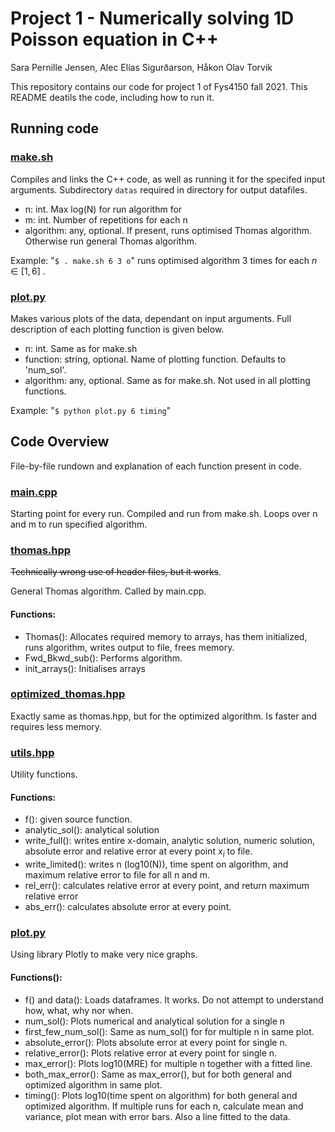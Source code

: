 # Project 1 - Numerically solving 1D Poisson equation in C++

Sara Pernille Jensen, Alec Elías Sigurðarson, Håkon Olav Torvik

This repository contains our code for project 1 of Fys4150 fall 2021. This README deatils the code, including how to run it.

## Running code
### [make.sh](https://github.com/Haakooto/FYS4150/blob/main/Project1/make.sh)
Compiles and links the C++ code, as well as running it for the specifed input arguments. Subdirectory `datas` required in directory for output datafiles.
- n: int. Max log(N) for run algorithm for
- m: int. Number of repetitions for each n
- algorithm: any,  optional. If present, runs optimised Thomas algorithm. Otherwise run general Thomas algorithm.

Example: "`$ . make.sh 6 3 o`" runs optimised algorithm 3 times for each $n \in [1, 6]$ .

### [plot.py](https://github.com/Haakooto/FYS4150/blob/main/Project1/plot.py)
Makes various plots of the data, dependant on input arguments. Full description of each plotting function is given below.
- n: int. Same as for make.sh
- function: string, optional. Name of plotting function.  Defaults to 'num_sol'.
- algorithm: any, optional. Same as for make.sh. Not used in all plotting functions.

Example: "`$ python plot.py 6 timing`"

## Code Overview
File-by-file rundown and explanation of each function present in code.
### [main.cpp](https://github.com/Haakooto/FYS4150/blob/main/Project1/main.cpp)
Starting point for every run. Compiled and run from make.sh. Loops over n and m to run specified algorithm.

### [thomas.hpp](https://github.com/Haakooto/FYS4150/blob/main/Project1/thomas.hpp)
~~Technically wrong use of header files, but it works~~.

General Thomas algorithm. Called by main.cpp.

#### Functions:
- Thomas(): Allocates required memory to arrays, has them initialized, runs algorithm, writes output to file, frees memory.
- Fwd_Bkwd_sub(): Performs algorithm.
- init_arrays(): Initialises arrays

### [optimized_thomas.hpp](https://github.com/Haakooto/FYS4150/blob/main/Project1/optimized_thomas.hpp)
Exactly same as thomas.hpp, but for the optimized algorithm. Is faster and requires less memory.

### [utils.hpp](https://github.com/Haakooto/FYS4150/blob/main/Project1/utils.hpp)
Utility functions.
#### Functions:
- f(): given source function.
- analytic_sol(): analytical solution
- write_full(): writes entire x-domain, analytic solution, numeric solution, absolute error and relative error at every point $x_i$ to file.
- write_limited(): writes n (log10(N)), time spent on algorithm, and maximum relative error to file for all n and m.
- rel_err(): calculates relative error at every point, and return maximum relative error
- abs_err(): calculates absolute error at every point.

### [plot.py](https://github.com/Haakooto/FYS4150/blob/main/Project1/plot.py)
Using library Plotly to make very nice graphs.
#### Functions():
- f() and data(): Loads dataframes. It works. Do not attempt to understand how, what, why nor when.
- num_sol(): Plots numerical and analytical solution for a single n
- first_few_num_sol(): Same as num_sol() for for multiple n in same plot.
- absolute_error(): Plots absolute error at every point for single n.
- relative_error(): Plots relative error at every point for single n.
- max_error(): Plots log10(MRE) for multiple n together with a fitted line.
- both_max_error(): Same as max_error(), but for both general and optimized algorithm in same plot.
- timing(): Plots log10(time spent on algorithm) for both general and optimized algorithm. If multiple runs for each n, calculate mean and variance, plot mean with error bars. Also a line fitted to the data.
